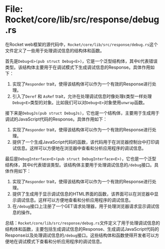 # File: Rocket/core/lib/src/response/debug.rs

在Rocket web框架的源代码中，`Rocket/core/lib/src/response/debug.rs`这个文件定义了一些用于处理调试信息的结构体和函数。

首先是`Debug<E>(pub struct Debug<E>)`，它是一个泛型结构体，其中`E`代表错误类型。该结构体主要用于在调试模式下生成调试信息的Response。具体作用如下：

1. 实现了`Responder` trait，使得该结构体可以作为一个有效的Response进行处理。
2. 引入了`Deref` 和 `AsRef` trait，允许在处理调试信息时像处理`E`类型一样处理`Debug<E>`类型的对象。比如我们可以对`Debug<E>`对象使用`unwrap`函数。

接下来是`DebugJs(pub struct DebugJs)`，它也是一个结构体，主要用于生成用于调试的JavaScript代码的Response。具体作用如下：

1. 实现了`Responder` trait，使得该结构体可以作为一个有效的Response进行处理。
2. 提供了一个生成JavaScript代码的函数，该代码用于在浏览器控制台中打印调试信息。这样可以方便地在浏览器中查看和分析应用程序的调试信息。

最后是`DebugInterface<E>(pub struct DebugInterface<E>)`，它也是一个泛型结构体，其中`E`代表错误类型。该结构体主要用于处理调试信息的`/debug`接口。具体作用如下：

1. 实现了`Responder` trait，使得该结构体可以作为一个有效的Response进行处理。
2. 提供了生成用于显示调试信息的HTML界面的函数，该界面可以在浏览器中显示调试信息。这样可以方便地查看和分析应用程序的调试信息。
3. 在`/debug`接口上注册了一个GET请求处理器，用于处理浏览器请求显示调试信息的操作。

总结：`Rocket/core/lib/src/response/debug.rs`文件定义了用于处理调试信息的结构体和函数，主要包括生成调试信息的Response、生成调试JavaScript代码的Response以及处理调试信息的`/debug`接口。这些结构体和函数使得开发者可以方便地在调试模式下查看和分析应用程序的调试信息。

